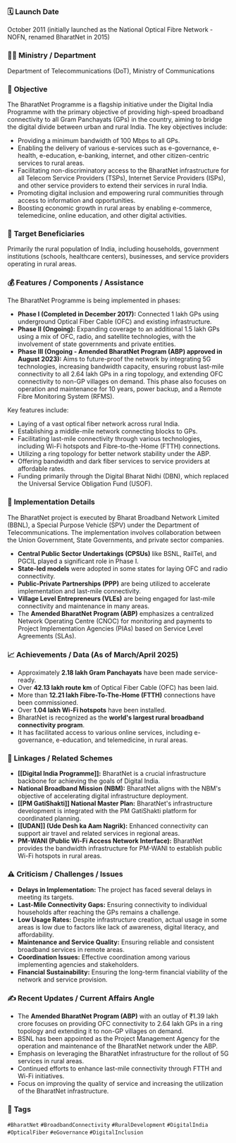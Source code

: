 
### 🗓️ **Launch Date**
October 2011 (initially launched as the National Optical Fibre Network - NOFN, renamed BharatNet in 2015)

### 🧑‍🏫 **Ministry / Department**
Department of Telecommunications (DoT), Ministry of Communications

### 🎯 **Objective**
The BharatNet Programme is a flagship initiative under the Digital India Programme with the primary objective of providing high-speed broadband connectivity to all Gram Panchayats (GPs) in the country, aiming to bridge the digital divide between urban and rural India. The key objectives include:

-   Providing a minimum bandwidth of 100 Mbps to all GPs.
-   Enabling the delivery of various e-services such as e-governance, e-health, e-education, e-banking, internet, and other citizen-centric services to rural areas.
-   Facilitating non-discriminatory access to the BharatNet infrastructure for all Telecom Service Providers (TSPs), Internet Service Providers (ISPs), and other service providers to extend their services in rural India.
-   Promoting digital inclusion and empowering rural communities through access to information and opportunities.
-   Boosting economic growth in rural areas by enabling e-commerce, telemedicine, online education, and other digital activities.

### 👥 **Target Beneficiaries**
Primarily the rural population of India, including households, government institutions (schools, healthcare centers), businesses, and service providers operating in rural areas.

### 💰 **Features / Components / Assistance**
The BharatNet Programme is being implemented in phases:

-   **Phase I (Completed in December 2017):** Connected 1 lakh GPs using underground Optical Fiber Cable (OFC) and existing infrastructure.
-   **Phase II (Ongoing):** Expanding coverage to an additional 1.5 lakh GPs using a mix of OFC, radio, and satellite technologies, with the involvement of state governments and private entities.
-   **Phase III (Ongoing - Amended BharatNet Program (ABP) approved in August 2023):** Aims to future-proof the network by integrating 5G technologies, increasing bandwidth capacity, ensuring robust last-mile connectivity to all 2.64 lakh GPs in a ring topology, and extending OFC connectivity to non-GP villages on demand. This phase also focuses on operation and maintenance for 10 years, power backup, and a Remote Fibre Monitoring System (RFMS).

Key features include:

-   Laying of a vast optical fiber network across rural India.
-   Establishing a middle-mile network connecting blocks to GPs.
-   Facilitating last-mile connectivity through various technologies, including Wi-Fi hotspots and Fibre-to-the-Home (FTTH) connections.
-   Utilizing a ring topology for better network stability under the ABP.
-   Offering bandwidth and dark fiber services to service providers at affordable rates.
-   Funding primarily through the Digital Bharat Nidhi (DBN), which replaced the Universal Service Obligation Fund (USOF).

### 📍 **Implementation Details**
The BharatNet project is executed by Bharat Broadband Network Limited (BBNL), a Special Purpose Vehicle (SPV) under the Department of Telecommunications. The implementation involves collaboration between the Union Government, State Governments, and private sector companies.

-   **Central Public Sector Undertakings (CPSUs)** like BSNL, RailTel, and PGCIL played a significant role in Phase I.
-   **State-led models** were adopted in some states for laying OFC and radio connectivity.
-   **Public-Private Partnerships (PPP)** are being utilized to accelerate implementation and last-mile connectivity.
-   **Village Level Entrepreneurs (VLEs)** are being engaged for last-mile connectivity and maintenance in many areas.
-   The **Amended BharatNet Program (ABP)** emphasizes a centralized Network Operating Centre (CNOC) for monitoring and payments to Project Implementation Agencies (PIAs) based on Service Level Agreements (SLAs).

### 📈 **Achievements / Data** (As of March/April 2025)
-   Approximately **2.18 lakh Gram Panchayats** have been made service-ready.
-   Over **42.13 lakh route km** of Optical Fiber Cable (OFC) has been laid.
-   More than **12.21 lakh Fibre-To-The-Home (FTTH)** connections have been commissioned.
-   Over **1.04 lakh Wi-Fi hotspots** have been installed.
-   BharatNet is recognized as the **world's largest rural broadband connectivity program**.
-   It has facilitated access to various online services, including e-governance, e-education, and telemedicine, in rural areas.

### 🧩 **Linkages / Related Schemes**
-   **[[Digital India Programme]]:** BharatNet is a crucial infrastructure backbone for achieving the goals of Digital India.
-   **National Broadband Mission (NBM):** BharatNet aligns with the NBM's objective of accelerating digital infrastructure deployment.
-   **[[PM GatiShakti]] National Master Plan:** BharatNet's infrastructure development is integrated with the PM GatiShakti platform for coordinated planning.
-   **[[UDAN]] (Ude Desh ka Aam Nagrik):** Enhanced connectivity can support air travel and related services in regional areas.
-   **PM-WANI (Public Wi-Fi Access Network Interface):** BharatNet provides the bandwidth infrastructure for PM-WANI to establish public Wi-Fi hotspots in rural areas.

### ⚠️ **Criticism / Challenges / Issues**
-   **Delays in Implementation:** The project has faced several delays in meeting its targets.
-   **Last-Mile Connectivity Gaps:** Ensuring connectivity to individual households after reaching the GPs remains a challenge.
-   **Low Usage Rates:** Despite infrastructure creation, actual usage in some areas is low due to factors like lack of awareness, digital literacy, and affordability.
-   **Maintenance and Service Quality:** Ensuring reliable and consistent broadband services in remote areas.
-   **Coordination Issues:** Effective coordination among various implementing agencies and stakeholders.
-   **Financial Sustainability:** Ensuring the long-term financial viability of the network and service provision.

### ✍️ **Recent Updates / Current Affairs Angle**
-   The **Amended BharatNet Program (ABP)** with an outlay of ₹1.39 lakh crore focuses on providing OFC connectivity to 2.64 lakh GPs in a ring topology and extending it to non-GP villages on demand.
-   BSNL has been appointed as the Project Management Agency for the operation and maintenance of the BharatNet network under the ABP.
-   Emphasis on leveraging the BharatNet infrastructure for the rollout of 5G services in rural areas.
-   Continued efforts to enhance last-mile connectivity through FTTH and Wi-Fi initiatives.
-   Focus on improving the quality of service and increasing the utilization of the BharatNet infrastructure.

### 🔗 **Tags**
`#BharatNet` `#BroadbandConnectivity` `#RuralDevelopment` `#DigitalIndia` `#OpticalFiber` `#eGovernance` `#DigitalInclusion`